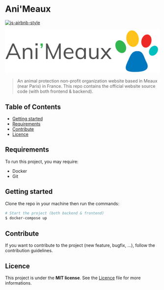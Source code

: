# Ani'Meaux

[![js-airbnb-style](https://img.shields.io/badge/code_style-airbnb-brightgreen.svg?style=flat-square)](https://github.com/airbnb/javascript)

![Logo Ani'Meaux](./front/src/assets/img/logo-simple@1x.png)

> An animal protection non-profit organization website based in Meaux (near Paris) in France. This repo contains the official website source code (with both frontend & backend).

## Table of Contents

- [Getting started](#getting-started)
- [Requirements](#requirements)
- [Contribute](#contribute)
- [Licence](#licence)

## Requirements

To run this project, you may require:
- Docker
- Git

## Getting started

Clone the repo in your machine then run the commands:

``` bash
# Start the project (both backend & frontend)
$ docker-compose up
```

## Contribute

If you want to contribute to the project (new feature, bugfix, ...), follow the contribution guidelines.

## Licence

This project is under the **MIT license**. See the [Licence](./LICENCE) file for more informations.